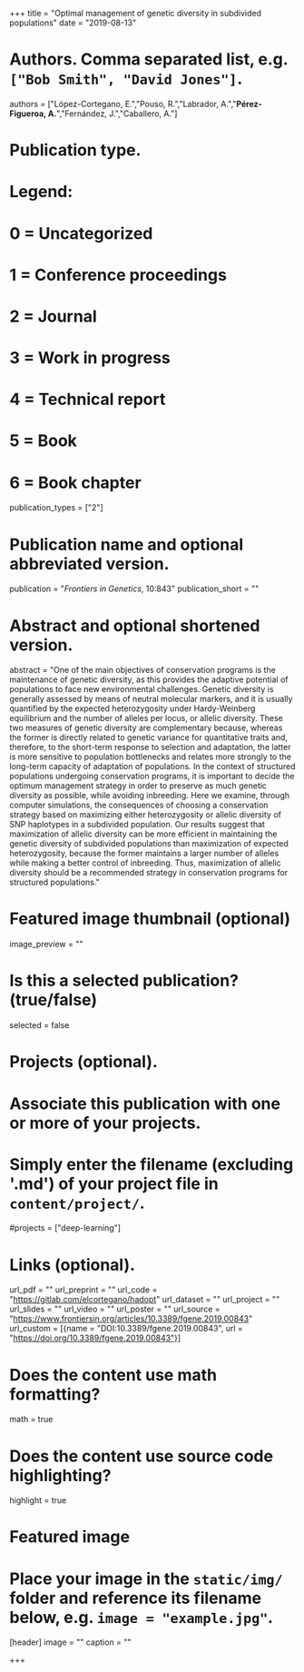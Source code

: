 +++
title = "Optimal management of genetic diversity in subdivided populations"
date = "2019-08-13"

# Authors. Comma separated list, e.g. `["Bob Smith", "David Jones"]`.
authors = ["López-Cortegano, E.","Pouso, R.","Labrador, A.","**Pérez-Figueroa, A.**","Fernández, J.","Caballero, A."]

# Publication type.
# Legend:
# 0 = Uncategorized
# 1 = Conference proceedings
# 2 = Journal
# 3 = Work in progress
# 4 = Technical report
# 5 = Book
# 6 = Book chapter
publication_types = ["2"]

# Publication name and optional abbreviated version.
publication = "*Frontiers in Genetics*, 10:843"
publication_short = ""

# Abstract and optional shortened version.
abstract = "One of the main objectives of conservation programs is the maintenance of genetic diversity, as this provides the adaptive potential of populations to face new environmental challenges. Genetic diversity is generally assessed by means of neutral molecular markers, and it is usually quantified by the expected heterozygosity under Hardy-Weinberg equilibrium and the number of alleles per locus, or allelic diversity. These two measures of genetic diversity are complementary because, whereas the former is directly related to genetic variance for quantitative traits and, therefore, to the short-term response to selection and adaptation, the latter is more sensitive to population bottlenecks and relates more strongly to the long-term capacity of adaptation of populations. In the context of structured populations undergoing conservation programs, it is important to decide the optimum management strategy in order to preserve as much genetic diversity as possible, while avoiding inbreeding. Here we examine, through computer simulations, the consequences of choosing a conservation strategy based on maximizing either heterozygosity or allelic diversity of SNP haplotypes in a subdivided population. Our results suggest that maximization of allelic diversity can be more efficient in maintaining the genetic diversity of subdivided populations than maximization of expected heterozygosity, because the former maintains a larger number of alleles while making a better control of inbreeding. Thus, maximization of allelic diversity should be a recommended strategy in conservation programs for structured populations."

# Featured image thumbnail (optional)
image_preview = ""

# Is this a selected publication? (true/false)
selected = false

# Projects (optional).
#   Associate this publication with one or more of your projects.
#   Simply enter the filename (excluding '.md') of your project file in `content/project/`.
#projects = ["deep-learning"]

# Links (optional).
url_pdf = ""
url_preprint = ""
url_code = "https://gitlab.com/elcortegano/hadopt"
url_dataset = ""
url_project = ""
url_slides = ""
url_video = ""
url_poster = ""
url_source = "https://www.frontiersin.org/articles/10.3389/fgene.2019.00843"
url_custom = [{name = "DOI:10.3389/fgene.2019.00843", url = "https://doi.org/10.3389/fgene.2019.00843"}]

# Does the content use math formatting?
math = true

# Does the content use source code highlighting?
highlight = true

# Featured image
# Place your image in the `static/img/` folder and reference its filename below, e.g. `image = "example.jpg"`.
[header]
image = ""
caption = ""

+++


